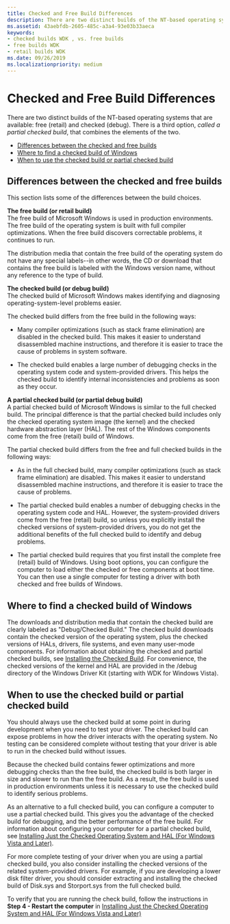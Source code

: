 ```yaml
---
title: Checked and Free Build Differences
description: There are two distinct builds of the NT-based operating systems that are available free (retail) and checked (debug). There is a third option, called a partial checked build, that combines the elements of the two.
ms.assetid: 43aebfdb-2605-485c-a3a4-93e03b33aeca
keywords:
- checked builds WDK , vs. free builds
- free builds WDK
- retail builds WDK
ms.date: 09/26/2019
ms.localizationpriority: medium
---
```


# Checked and Free Build Differences

There are two distinct builds of the NT-based operating systems that are available: free (retail) and checked (debug). There is a third option, *called a partial checked build*, that combines the elements of the two.

- [Differences between the checked and free builds](#differences-between-the-checked-and-free-builds)
- [Where to find a checked build of Windows](#where-to-find-a-checked-build-of-windows)
- [When to use the checked build or partial checked build](#when-to-use-the-checked-build-or-partial-checked-build)

## Differences between the checked and free builds

This section lists some of the differences between the build choices.

**The free build (or retail build)**  
The free build of Microsoft Windows is used in production environments. The free build of the operating system is built with full compiler optimizations. When the free build discovers correctable problems, it continues to run.

The distribution media that contain the free build of the operating system do not have any special labels--in other words, the CD or download that contains the free build is labeled with the Windows version name, without any reference to the type of build.

**The checked build (or debug build)**  
The checked build of Microsoft Windows makes identifying and diagnosing operating-system-level problems easier.

The checked build differs from the free build in the following ways:

- Many compiler optimizations (such as stack frame elimination) are disabled in the checked build. This makes it easier to understand disassembled machine instructions, and therefore it is easier to trace the cause of problems in system software.

- The checked build enables a large number of debugging checks in the operating system code and system-provided drivers. This helps the checked build to identify internal inconsistencies and problems as soon as they occur.

**A partial checked build (or partial debug build)**  
A partial checked build of Microsoft Windows is similar to the full checked build. The principal difference is that the partial checked build includes only the checked operating system image (the kernel) and the checked hardware abstraction layer (HAL). The rest of the Windows components come from the free (retail) build of Windows.

The partial checked build differs from the free and full checked builds in the following ways:

- As in the full checked build, many compiler optimizations (such as stack frame elimination) are disabled. This makes it easier to understand disassembled machine instructions, and therefore it is easier to trace the cause of problems.

- The partial checked build enables a number of debugging checks in the operating system code and HAL. However, the system-provided drivers come from the free (retail) build, so unless you explicitly install the checked versions of system-provided drivers, you do not get the additional benefits of the full checked build to identify and debug problems.

- The partial checked build requires that you first install the complete free (retail) build of Windows. Using boot options, you can configure the computer to load either the checked or free components at boot time. You can then use a single computer for testing a driver with both checked and free builds of Windows.

## Where to find a checked build of Windows

The downloads and distribution media that contain the checked build are clearly labeled as "Debug/Checked Build." The checked build downloads contain the checked version of the operating system, plus the checked versions of HALs, drivers, file systems, and even many user-mode components. For information about obtaining the checked and partial checked builds, see [Installing the Checked Build](installing-the-checked-build.md). For convenience, the checked versions of the kernel and HAL are provided in the /debug directory of the Windows Driver Kit (starting with WDK for Windows Vista).

## When to use the checked build or partial checked build

You should always use the checked build at some point in during development when you need to test your driver. The checked build can expose problems in how the driver interacts with the operating system. No testing can be considered complete without testing that your driver is able to run in the checked build without issues.

Because the checked build contains fewer optimizations and more debugging checks than the free build, the checked build is both larger in size and slower to run than the free build. As a result, the free build is used in production environments unless it is necessary to use the checked build to identify serious problems.

As an alternative to a full checked build, you can configure a computer to use a partial checked build. This gives you the advantage of the checked build for debugging, and the better performance of the free build. For information about configuring your computer for a partial checked build, see [Installing Just the Checked Operating System and HAL (For Windows Vista and Later)](installing-just-the-checked-operating-system-and-hal--for-windows-vist.md).

For more complete testing of your driver when you are using a partial checked build, you also consider installing the checked versions of the related system-provided drivers. For example, if you are developing a lower disk filter driver, you should consider extracting and installing the checked build of Disk.sys and Storport.sys from the full checked build.

To verify that you are running the check build, follow the instructions in **Step 4 - Restart the computer** in [Installing Just the Checked Operating System and HAL (For Windows Vista and Later)](installing-just-the-checked-operating-system-and-hal--for-windows-vist.md)